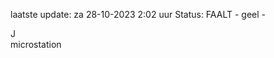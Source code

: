 laatste update: 
za 28-10-2023  2:02   uur 
Status: FAALT - geel - 
<div class="service R">J</div><div class="service Y">microstation</div>